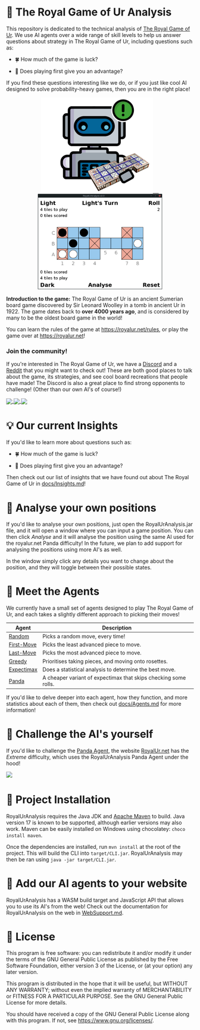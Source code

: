 # 🎲 The Royal Game of Ur Analysis

This repository is dedicated to the technical analysis of
[The Royal Game of Ur](https://en.wikipedia.org/wiki/Royal_Game_of_Ur).
We use AI agents over a wide range of skill levels to help us answer
questions about strategy in The Royal Game of Ur, including questions such as:

- 🍀 How much of the game is luck?

- 🐇 Does playing first give you an advantage?

If you find these questions interesting like we do, or if you just like cool AI designed
to solve probability-heavy games, then you are in the right place!

<p align="center"><a href="https://github.com/Sothatsit/RoyalUrAnalysis">
  <img src="logo.png" height="256" />&nbsp;&nbsp;&nbsp;&nbsp;
  <img src="window.png" height="256" />
</a></p>

**Introduction to the game:** The Royal Game of Ur is an ancient Sumerian board game discovered by Sir Leonard Woolley in a
tomb in ancient Ur in 1922. The game dates back to **over 4000 years ago**, and is considered
by many to be the oldest board game in the world!

You can learn the rules of the game at https://royalur.net/rules, or play the game over at https://royalur.net!


### Join the community!
If you're interested in The Royal Game of Ur, we have a [Discord](https://discord.gg/Ea49VVru5N)
and a [Reddit](https://www.reddit.com/r/GameofUr/) that you might want to check out! These are
both good places to talk about the game, its strategies, and see cool board recreations that
people have made! The Discord is also a great place to find strong opponents to challenge!
(Other than our own AI's of course!)

<p float="left">
  <a href="https://discord.gg/Ea49VVru5N">
    <img src="https://royalur.net/res/discord.svg" height="64" valign="middle" />
  </a>
  <a href="https://www.reddit.com/r/GameofUr/">
    <img src="https://royalur.net/res/reddit.svg" height="64" valign="middle" />
  </a>
  <a href="https://royalur.net">
    <img src="https://royalur.net/favicon.png" height="64" valign="middle" />
  </a>
</p>

# 💡 Our current Insights
If you'd like to learn more about questions such as:

- 🍀 How much of the game is luck?

- 🐇 Does playing first give you an advantage?

Then check out our list of insights that we have found out about
The Royal Game of Ur in [docs/Insights.md](/docs/Insights.md)!


# 🧐 Analyse your own positions
If you'd like to analyse your own positions, just open the RoyalUrAnalysis.jar
file, and it will open a window where you can input a game position. You can
then click _Analyse_ and it will analyse the position using the same AI used for
the royalur.net Panda difficulty! In the future, we plan to add support for
analysing the positions using more AI's as well.

In the window simply click any details you want to change about the position,
and they will toggle between their possible states.


# 🤖 Meet the Agents
We currently have a small set of agents designed to play The Royal Game of Ur,
and each takes a slightly different approach to picking their moves!

| Agent | Description |
| ----- | ----------- |
| [Random](/docs/Agents.md#-the-random-agent-)         | Picks a random move, every time! |
| [First-Move](/docs/Agents.md#-the-first-move-agent-) | Picks the least advanced piece to move. |
| [Last-Move](/docs/Agents.md#-the-last-move-agent-)   | Picks the most advanced piece to move. |
| [Greedy](/docs/Agents.md#-the-greedy-agent-)         | Prioritises taking pieces, and moving onto rosettes. |
| [Expectimax](/docs/Agents.md#-the-expectimax-agent-) | Does a statistical analysis to determine the best move. |
| [Panda](/docs/Agents.md#-the-panda-agent-)           | A cheaper variant of expectimax that skips checking some rolls. |

If you'd like to delve deeper into each agent, how they function, and more statistics
about each of them, then check out [docs/Agents.md](/docs/Agents.md) for more information!


# 🥊 Challenge the AI's yourself
If you'd like to challenge the [Panda Agent](/docs/Agents.md#-the-panda-agent-),
the website [RoyalUr.net](https://royalur.net) has the _Extreme_ difficulty,
which uses the RoyalUrAnalysis Panda Agent under the hood!
<p align="left"><a href="https://royalur.net">
  <img src="https://royalur.net/banner.jpg" width="400" />
</a></p>


# 🔨 Project Installation
RoyalUrAnalysis requires the Java JDK and [Apache Maven](https://maven.apache.org/download.cgi) to build. Java version 17 is known to be supported, although earlier versions may also work. Maven can be easily installed on Windows using chocolatey: `choco install maven`.

Once the dependencies are installed, run `mvn install` at the root of the project. This will build the CLI into `target/CLI.jar`. RoyalUrAnalysis may then be ran using `java -jar target/CLI.jar`.


# 🚧 Add our AI agents to your website
RoyalUrAnalysis has a WASM build target and JavaScript API that allows you
to use its AI's from the web! Check out the documentation for RoyalUrAnalysis
on the web in [WebSupport.md](/docs/WebSupport.md).


# 📝 License
This program is free software: you can redistribute it and/or modify
it under the terms of the GNU General Public License as published by
the Free Software Foundation, either version 3 of the License, or
(at your option) any later version.

This program is distributed in the hope that it will be useful,
but WITHOUT ANY WARRANTY; without even the implied warranty of
MERCHANTABILITY or FITNESS FOR A PARTICULAR PURPOSE.  See the
GNU General Public License for more details.

You should have received a copy of the GNU General Public License
along with this program.  If not, see <https://www.gnu.org/licenses/>.
